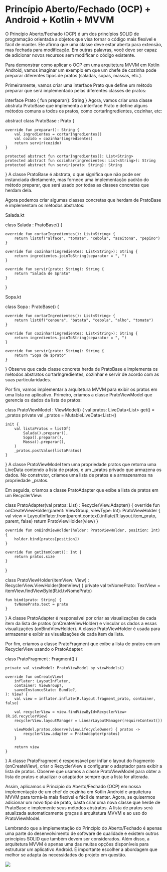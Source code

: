 # Princípio Aberto/Fechado (OCP) + Android + Kotlin + MVVM 


O Princípio Aberto/Fechado (OCP) é um dos princípios SOLID de programação orientada a objetos que visa tornar o código mais flexível e fácil de manter. Ele afirma que uma classe deve estar aberta para extensão, mas fechada para modificação. Em outras palavras, você deve ser capaz de adicionar novos recursos sem modificar o código existente.

Para demonstrar como aplicar o OCP em uma arquitetura MVVM em Kotlin Android, vamos imaginar um exemplo em que um chefe de cozinha pode preparar diferentes tipos de pratos (saladas, sopas, massas, etc.).

Primeiramente, vamos criar uma interface Prato que define um método preparar que será implementado pelas diferentes classes de pratos:

interface Prato {
    fun preparar(): String
}
Agora, vamos criar uma classe abstrata PratoBase que implementa a interface Prato e define alguns métodos comuns a todos os pratos, como cortarIngredientes, cozinhar, etc:

abstract class PratoBase : Prato {

    override fun preparar(): String {
        val ingredientes = cortarIngredientes()
        val cozido = cozinhar(ingredientes)
        return servir(cozido)
    }

    protected abstract fun cortarIngredientes(): List<String>
    protected abstract fun cozinhar(ingredientes: List<String>): String
    protected abstract fun servir(prato: String): String
}
A classe PratoBase é abstrata, o que significa que não pode ser instanciada diretamente, mas fornece uma implementação padrão do método preparar, que será usado por todas as classes concretas que herdam dela.

Agora podemos criar algumas classes concretas que herdam de PratoBase e implementam os métodos abstratos:



Salada.kt

class Salada : PratoBase() {

    override fun cortarIngredientes(): List<String> {
        return listOf("alface", "tomate", "cebola", "azeitona", "pepino")
    }

    override fun cozinhar(ingredientes: List<String>): String {
        return ingredientes.joinToString(separator = ", ")
    }

    override fun servir(prato: String): String {
        return "Salada de $prato"
    }
}


Sopa.kt

class Sopa : PratoBase() {

    override fun cortarIngredientes(): List<String> {
        return listOf("cenoura", "batata", "cebola", "alho", "tomate")
    }

    override fun cozinhar(ingredientes: List<String>): String {
        return ingredientes.joinToString(separator = ", ")
    }

    override fun servir(prato: String): String {
        return "Sopa de $prato"
    }
}
Observe que cada classe concreta herda de PratoBase e implementa os métodos abstratos cortarIngredientes, cozinhar e servir de acordo com as suas particularidades.

Por fim, vamos implementar a arquitetura MVVM para exibir os pratos em uma lista no aplicativo. Primeiro, criamos a classe PratoViewModel que gerencia os dados da lista de pratos:

class PratoViewModel : ViewModel() {
    val pratos: LiveData<List<String>> get() = _pratos
    private val _pratos = MutableLiveData<List<String>>()

    init {
        val listaPratos = listOf(
            Salada().preparar(),
            Sopa().preparar(),
            Massa().preparar(),
        )
        _pratos.postValue(listaPratos)
    }
}
A classe PratoViewModel tem uma propriedade pratos que retorna uma LiveData contendo a lista de pratos, e um _pratos privado que armazena os dados. No construtor, criamos uma lista de pratos e a armazenamos na propriedade _pratos.

Em seguida, criamos a classe PratoAdapter que exibe a lista de pratos em um RecyclerView:

class PratoAdapter(val pratos: List<String>) : RecyclerView.Adapter<PratoViewHolder>() {
    override fun onCreateViewHolder(parent: ViewGroup, viewType: Int): PratoViewHolder {
        val view = LayoutInflater.from(parent.context).inflate(R.layout.item_prato, parent, false)
        return PratoViewHolder(view)
    }

    override fun onBindViewHolder(holder: PratoViewHolder, position: Int) {
        holder.bind(pratos[position])
    }

    override fun getItemCount(): Int {
        return pratos.size
    }
}

class PratoViewHolder(itemView: View) : RecyclerView.ViewHolder(itemView) {
    private val tvNomePrato: TextView = itemView.findViewById(R.id.tvNomePrato)

    fun bind(prato: String) {
        tvNomePrato.text = prato
    }
}
A classe PratoAdapter é responsável por criar as visualizações de cada item da lista de pratos (onCreateViewHolder) e vincular os dados a essas visualizações (onBindViewHolder). A classe PratoViewHolder é usada para armazenar e exibir as visualizações de cada item da lista.

Por fim, criamos a classe PratoFragment que exibe a lista de pratos em um RecyclerView usando o PratoAdapter:

class PratoFragment : Fragment() {

    private val viewModel: PratoViewModel by viewModels()

    override fun onCreateView(
        inflater: LayoutInflater,
        container: ViewGroup?,
        savedInstanceState: Bundle?,
    ): View? {
        val view = inflater.inflate(R.layout.fragment_prato, container, false)

        val recyclerView = view.findViewById<RecyclerView>(R.id.recyclerView)
        recyclerView.layoutManager = LinearLayoutManager(requireContext())

        viewModel.pratos.observe(viewLifecycleOwner) { pratos ->
            recyclerView.adapter = PratoAdapter(pratos)
        }

        return view
    }
}
A classe PratoFragment é responsável por inflar o layout do fragmento (onCreateView), criar o RecyclerView e configurar o adaptador para exibir a lista de pratos. Observe que usamos a classe PratoViewModel para obter a lista de pratos e atualizar o adaptador sempre que a lista for alterada.

Assim, aplicamos o Princípio do Aberto/Fechado (OCP) em nossa implementação de um chef de cozinha em Kotlin Android e arquitetura MVVM para torná-la mais flexível e fácil de manter. Agora, se quisermos adicionar um novo tipo de prato, basta criar uma nova classe que herde de PratoBase e implemente seus métodos abstratos. A lista de pratos será atualizada automaticamente graças à arquitetura MVVM e ao uso do PratoViewModel.

Lembrando que a implementação do Princípio do Aberto/Fechado é apenas uma parte do desenvolvimento de software de qualidade e existem outros princípios SOLID que também devem ser considerados. Além disso, a arquitetura MVVM é apenas uma das muitas opções disponíveis para estruturar um aplicativo Android. É importante escolher a abordagem que melhor se adapta às necessidades do projeto em questão.

<a href="https://www.buymeacoffee.com/williamjf"><img src="https://img.buymeacoffee.com/button-api/?text=Compre-me um café&emoji=&slug=williamjf&button_colour=FFDD00&font_colour=000000&font_family=Cookie&outline_colour=000000&coffee_colour=ffffff" /></a>
